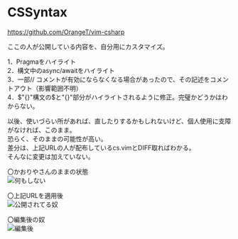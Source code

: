 # CSSyntax

https://github.com/OrangeT/vim-csharp

ここの人が公開している内容を、自分用にカスタマイズ。

1．Pragmaをハイライト  
2．構文中のasync/awaitをハイライト  
3．一部// コメントが有効にならなくなる場合があったので、その記述をコメントアウト（影響範囲不明）  
4．$"{}"構文の$と"{}"部分がハイライトされるように修正。完璧かどうかはわからない。  

以後、使いづらい所があれば、直したりするかもしれないけど、個人使用に支障がなければ、このまま。  
恐らく、そのままの可能性が高い。  
差分は、上記URLの人が配布しているcs.vimとDIFF取ればわかる。  
そんなに変更は加えていない。  

〇かおりやさんのままの状態  
![何もしない](https://user-images.githubusercontent.com/7385853/157431184-647ef337-d0eb-475e-af1f-f8c16e557fff.PNG)

〇上記URLを適用後  
![公開されてる奴](https://user-images.githubusercontent.com/7385853/157431196-e6b41f91-b78e-444c-87e4-b840af562c95.PNG)

〇編集後の奴  
![編集後](https://user-images.githubusercontent.com/7385853/157431197-c4aa2a6a-5974-47b7-a203-0c72e0436286.PNG)
